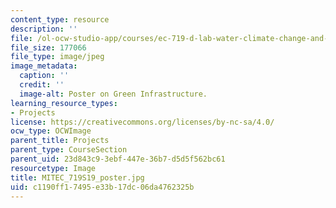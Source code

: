 ```yaml
---
content_type: resource
description: ''
file: /ol-ocw-studio-app/courses/ec-719-d-lab-water-climate-change-and-health-spring-2019/c1190ff17495e33b17dc06da4762325b_MITEC_719S19_poster.jpg
file_size: 177066
file_type: image/jpeg
image_metadata:
  caption: ''
  credit: ''
  image-alt: Poster on Green Infrastructure.
learning_resource_types:
- Projects
license: https://creativecommons.org/licenses/by-nc-sa/4.0/
ocw_type: OCWImage
parent_title: Projects
parent_type: CourseSection
parent_uid: 23d843c9-3ebf-447e-36b7-d5d5f562bc61
resourcetype: Image
title: MITEC_719S19_poster.jpg
uid: c1190ff1-7495-e33b-17dc-06da4762325b
---
```

